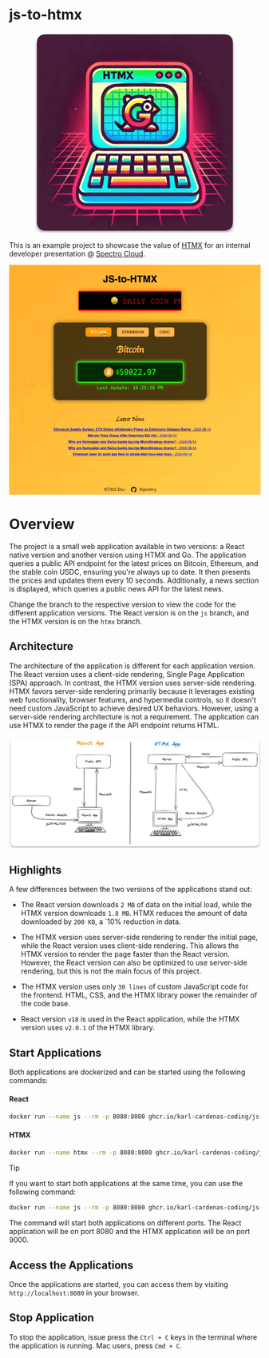 # js-to-htmx

<p align="center">
  <img src="web/static/images/js-to-htmx.png" alt="drawing generated by ChatGPT" width="400"/>
</p>

This is an example project to showcase the value of [HTMX](https://htmx.org/) for an internal developer presentation @ [Spectro Cloud](https://www.spectrocloud.com/).



<p align="center">
  <img src="/web/static/demo.gif" alt="drawing" width="600"/>
</p>



# Overview

The project is a small web application available in two versions: a React native version and another version using HTMX and Go. The application queries a public API endpoint for the latest prices on Bitcoin, Ethereum, and the stable coin USDC, ensuring you're always up to date. It then presents the prices and updates them every 10 seconds. Additionally, a news section is displayed, which queries a public news API for the latest news.

Change the branch to the respective version to view the code for the different application versions. The React version is on the `js` branch, and the HTMX version is on the `htmx` branch.


## Architecture

The architecture of the application is different for each application version. The React version uses a client-side rendering, Single Page Application (SPA) approach. In contrast, the HTMX version uses server-side rendering. HTMX favors server-side rendering primarily because it leverages existing web functionality, browser features, and hypermedia controls, so it doesn't need custom JavaScript to achieve desired UX behaviors. However, using a server-side rendering architecture is not a requirement. The application can use HTMX to render the page if the API endpoint returns HTML.

![A view of the app architecture](/web/static/images/architecture.png)


## Highlights

A few differences between the two versions of the applications stand out:

- The React version downloads `2 MB` of data on the initial load, while the HTMX version downloads `1.8 MB`. HTMX reduces the amount of data downloaded by `200 KB`, a `10% reduction in data.

- The HTMX version uses server-side rendering to render the initial page, while the React version uses client-side rendering. This allows the HTMX version to render the page faster than the React version. However, the React version can also be optimized to use server-side rendering, but this is not the main focus of this project.

- The HTMX version uses only `30 lines` of custom JavaScript code for the frontend. HTML, CSS, and the HTMX library power the remainder of the code base. 

- React version `v18` is used in the React application, while the HTMX version uses `v2.0.1` of the HTMX library.


## Start Applications

Both applications are dockerized and can be started using the following commands:

#### React

```bash
docker run --name js --rm -p 8080:8080 ghcr.io/karl-cardenas-coding/js-to-htmx/js:v0.0.8
```

#### HTMX 


```bash
docker run --name htmx --rm -p 8080:8080 ghcr.io/karl-cardenas-coding/js-to-htmx/htmx:v0.0.8
```

> [!TIP]
>
> If you want to start both applications at the same time, you can use the following command:
> ```bash
> docker run --name js --rm -p 8080:8080 ghcr.io/karl-cardenas-coding/js-to-htmx/js:v0.0.8 & docker run --name htmx --rm -p 9000:8080 ghcr.io/karl-cardenas-coding/js-to-htmx/htmx:v0.0.8
> ```
> The command will start both applications on different ports. The React application will be on port 8080 and the HTMX application will be on port 9000.

## Access the Applications

Once the applications are started, you can access them by visiting `http://localhost:8080` in your browser.


## Stop Application

To stop the application, issue press the `Ctrl + C` keys in the terminal where the application is running. Mac users, press `Cmd + C`.